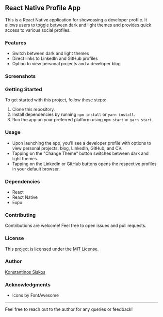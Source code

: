 ## React Native Profile App

This is a React Native application for showcasing a developer profile. It allows users to toggle between dark and light themes and provides quick access to various social profiles.

### Features
- Switch between dark and light themes
- Direct links to LinkedIn and GitHub profiles
- Option to view personal projects and a developer blog

### Screenshots

### Getting Started
To get started with this project, follow these steps:
1. Clone this repository.
2. Install dependencies by running `npm install` or `yarn install`.
3. Run the app on your preferred platform using `npm start` or `yarn start`.

### Usage
- Upon launching the app, you'll see a developer profile with options to view personal projects, blog, LinkedIn, GitHub, and CV.
- Tapping on the "Change Theme" button switches between dark and light themes.
- Tapping on the LinkedIn or GitHub buttons opens the respective profiles in your default browser.

### Dependencies
- React
- React Native
- Expo

### Contributing
Contributions are welcome! Feel free to open issues and pull requests.

### License
This project is licensed under the [MIT License](LICENSE).

### Author
[Konstantinos Siskos](https://www.linkedin.com/in/konstantinos-siskos-3620911b1/?originalSubdomain=gr)

### Acknowledgments
- Icons by FontAwesome

---

Feel free to reach out to the author for any queries or feedback!
